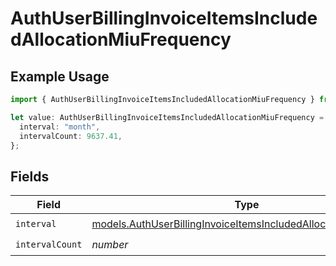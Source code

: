# AuthUserBillingInvoiceItemsIncludedAllocationMiuFrequency

## Example Usage

```typescript
import { AuthUserBillingInvoiceItemsIncludedAllocationMiuFrequency } from "@simplesagar/vercel/models/authuser.js";

let value: AuthUserBillingInvoiceItemsIncludedAllocationMiuFrequency = {
  interval: "month",
  intervalCount: 9637.41,
};
```

## Fields

| Field                                                                                                                                    | Type                                                                                                                                     | Required                                                                                                                                 | Description                                                                                                                              |
| ---------------------------------------------------------------------------------------------------------------------------------------- | ---------------------------------------------------------------------------------------------------------------------------------------- | ---------------------------------------------------------------------------------------------------------------------------------------- | ---------------------------------------------------------------------------------------------------------------------------------------- |
| `interval`                                                                                                                               | [models.AuthUserBillingInvoiceItemsIncludedAllocationMiuInterval](../models/authuserbillinginvoiceitemsincludedallocationmiuinterval.md) | :heavy_check_mark:                                                                                                                       | N/A                                                                                                                                      |
| `intervalCount`                                                                                                                          | *number*                                                                                                                                 | :heavy_check_mark:                                                                                                                       | N/A                                                                                                                                      |